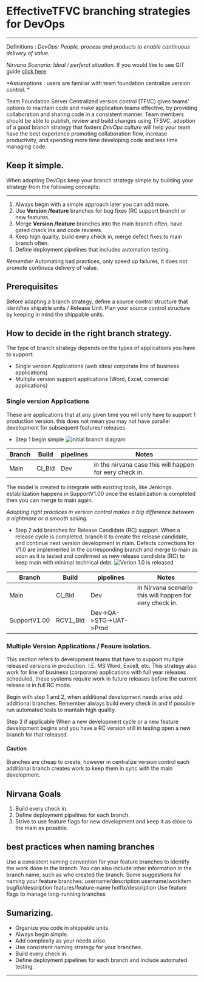 # EffectiveTFVC branching strategies for DevOps
_____________________________________
Definitions : 
*DevOps: People, process and products to enable continuous delivery of value.*

*Nirvana Scenario: Ideal / perferct situation.*
If you would like to see GIT guide [click here](http://goo.gl/nQMUfK) 

*Assumptions : users are familiar with team foundation centralize version control. *

Team Foundation Server Centralized version control (TFVC) gives teams’ options to maintain code and make application teams effective,  by providing collaboration and sharing code in a consistent manner.
Team members should be able to publish, review and build changes using TFSVC, adoption of a good branch strategy that fosters *DevOps culture* will help your team have the best experience promoting collaboration flow, increase productivity, and spending more time developing code and less time managing code.

## Keep it simple.
When adopting DevOps keep your branch strategy simple by building your strategy from the following concepts:
________________________________________
1.	Always begin with a simple approach later you can add more.
1.  Use **Version /feature** branches for bug fixes (RC support branch) or new features.
1.	Merge **Version /feature** branches into the main branch often, have gated check ins and code reviews.
1.	Keep high quality, build every check in, merge defect fixes to main branch often.
1.  Define deployment pipelines that includes automation testing.

*Remember*  Automating bad practices, only speed up failures, it does not promote continuos delivery of value.

## Prerequisites 
Before adapting a branch strategy, define a source control structure that identifies shipable units / Release Unit. 
Plan your source control structure by keeping in mind the shippable units.

## How to decide in the right branch strategy.
The type of branch strategy depends on the types of applications you have to support:

- Single version Applications (web sites/ corporate line of business applications)
- Multiple version support applications (Word, Excel, comercial applications)

### Single version Applications
These are applications that at any given time you will only have to support 1 production version. this does not mean you may not have parallel development for subsequent features/ releases.

- Step 1 begin simple 
![initial branch diagram](images/Branchinitial.png)

Branch | Build  | pipelines | Notes
-------|--------|-----------|---------------------------------------------------------
Main   | CI_Bld | Dev       | in the nirvana case this will happen for eery check in.

The model is created to integrate with existing tools, like Jenkings.
estabilization happens in SupportV1.00 once the estabilization is completed then you can merge to main again.

*Adopting right practices in version control makes a big difference between a nightmare or a smooth sailing.*

- Step 2 add branches for Release Candidate (RC) support.
When a release cycle is completed, branch it to create the release candidate, and continue next version development in main. Defects corrections for V1.0 are implemented in the corresponding branch and merge to main as soon as it is tested and confirmed as new release candidate (RC) to keep main with minimal technical debt.
![Verion 1.0 is released](images/Branchv1.0.png)

Branch | Build  | pipelines | Notes
----------|--------|-----------|---------------------------------------------------------
Main   | CI_Bld | Dev       | in Nirvana scenario this will happen for eery check in.
SupportV1.00| RCV1_Bld | Dev->QA->STG->UAT->Prod |

### Multiple Version Applications / Feaure isolation.
This section refers to development teams that have to support multiple released versions in production. I.E.
MS Word, Excell, etc.
This strategy also work for line of business (corporate) applications with full year releases scheduled, these systems require work in future releases before the current release is in full RC mode.
 
Begin with step 1 and 2, when additional development needs arise add additional branches. 
Remember always build every check in and if possible run automated tests to mantain high quality.

Step 3 if applicable 
When a new development cycle or a new feature development begins and you have a RC version still in testing open a new branch for that released.

#### Caution 
Branches are cheap to create, however in centralize version control each additional branch creates work to keep them in sync with the main development.

## Nirvana Goals
1. Build every check in.
1. Define deployment pipelines for each branch.
1. Strive to use feature flags for new development and keep it as close to the main as possible.

## best practices when naming branches
Use a consistent naming convention for your feature branches to identify the work done in the branch. You can also include other information in the branch name, such as who created the branch.
Some suggestions for naming your feature branches:
username/description
username/workitem
bugfix/description
features/feature-name
hotfix/description
Use feature flags to manage long-running branches

## Sumarizing.
- Organize you code in shippable units.
- Always begin simple. 
- Add complexity as your needs arise.
- Use consistent naming strategy for your branches.
- Build every check in.
- Define deployment pipelines for each branch and include automated testing. 

________________________________________
